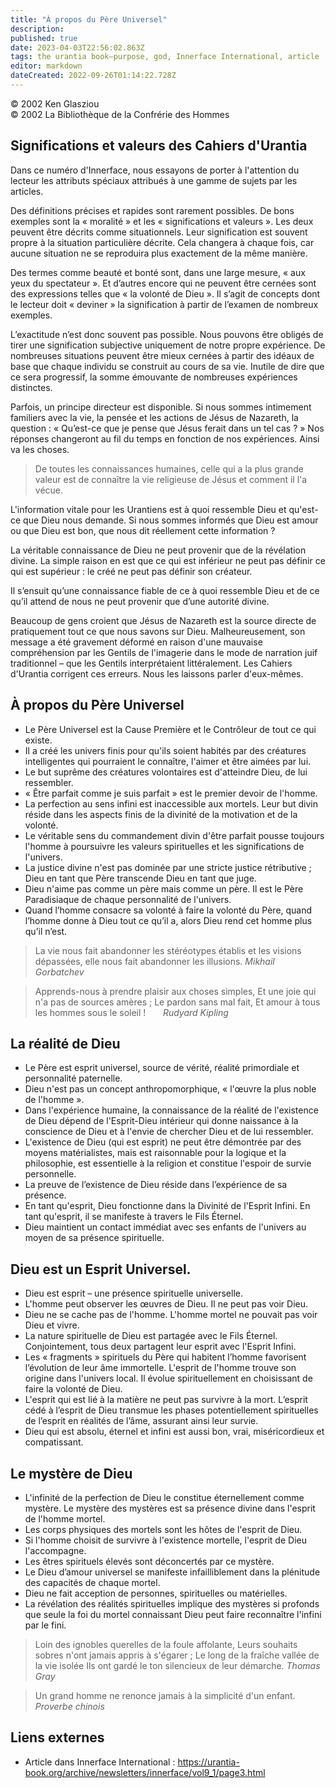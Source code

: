 ```yaml
---
title: "À propos du Père Universel"
description: 
published: true
date: 2023-04-03T22:56:02.863Z
tags: the urantia book—purpose, god, Innerface International, article
editor: markdown
dateCreated: 2022-09-26T01:14:22.728Z
---
```


<p class="v-card v-sheet theme--light gray lighten-3 px-2">© 2002 Ken Glasziou<br>© 2002 La Bibliothèque de la Confrérie des Hommes</p>


## Significations et valeurs des Cahiers d'Urantia

Dans ce numéro d'Innerface, nous essayons de porter à l'attention du lecteur les attributs spéciaux attribués à une gamme de sujets par les articles.

Des définitions précises et rapides sont rarement possibles. De bons exemples sont la « moralité » et les « significations et valeurs ». Les deux peuvent être décrits comme situationnels. Leur signification est souvent propre à la situation particulière décrite. Cela changera à chaque fois, car aucune situation ne se reproduira plus exactement de la même manière.

Des termes comme beauté et bonté sont, dans une large mesure, « aux yeux du spectateur ». Et d’autres encore qui ne peuvent être cernées sont des expressions telles que « la volonté de Dieu ». Il s’agit de concepts dont le lecteur doit « deviner » la signification à partir de l’examen de nombreux exemples.

L’exactitude n’est donc souvent pas possible. Nous pouvons être obligés de tirer une signification subjective uniquement de notre propre expérience. De nombreuses situations peuvent être mieux cernées à partir des idéaux de base que chaque individu se construit au cours de sa vie. Inutile de dire que ce sera progressif, la somme émouvante de nombreuses expériences distinctes.

Parfois, un principe directeur est disponible. Si nous sommes intimement familiers avec la vie, la pensée et les actions de Jésus de Nazareth, la question : « Qu’est-ce que je pense que Jésus ferait dans un tel cas ? » Nos réponses changeront au fil du temps en fonction de nos expériences. Ainsi va les choses.

> De toutes les connaissances humaines, celle qui a la plus grande valeur est de connaître la vie religieuse de Jésus et comment il l'a vécue.

L'information vitale pour les Urantiens est à quoi ressemble Dieu et qu'est-ce que Dieu nous demande. Si nous sommes informés que Dieu est amour ou que Dieu est bon, que nous dit réellement cette information ?

La véritable connaissance de Dieu ne peut provenir que de la révélation divine. La simple raison en est que ce qui est inférieur ne peut pas définir ce qui est supérieur : le créé ne peut pas définir son créateur.

Il s’ensuit qu’une connaissance fiable de ce à quoi ressemble Dieu et de ce qu’il attend de nous ne peut provenir que d’une autorité divine.

Beaucoup de gens croient que Jésus de Nazareth est la source directe de pratiquement tout ce que nous savons sur Dieu. Malheureusement, son message a été gravement déformé en raison d'une mauvaise compréhension par les Gentils de l'imagerie dans le mode de narration juif traditionnel – que les Gentils interprétaient littéralement. Les Cahiers d'Urantia corrigent ces erreurs. Nous les laissons parler d'eux-mêmes.

## À propos du Père Universel

- Le Père Universel est la Cause Première et le Contrôleur de tout ce qui existe.
- Il a créé les univers finis pour qu'ils soient habités par des créatures intelligentes qui pourraient le connaître, l'aimer et être aimées par lui.
- Le but suprême des créatures volontaires est d'atteindre Dieu, de lui ressembler.
- « Être parfait comme je suis parfait » est le premier devoir de l'homme.
- La perfection au sens infini est inaccessible aux mortels. Leur but divin réside dans les aspects finis de la divinité de la motivation et de la volonté.
- Le véritable sens du commandement divin d'être parfait pousse toujours l'homme à poursuivre les valeurs spirituelles et les significations de l'univers.
- La justice divine n'est pas dominée par une stricte justice rétributive ; Dieu en tant que Père transcende Dieu en tant que juge.
- Dieu n'aime pas comme un père mais comme un père. Il est le Père Paradisiaque de chaque personnalité de l'univers.
- Quand l’homme consacre sa volonté à faire la volonté du Père, quand l’homme donne à Dieu tout ce qu’il a, alors Dieu rend cet homme plus qu’il n’est.

> La vie nous fait abandonner les stéréotypes établis et les visions dépassées, elle nous fait abandonner les illusions.
> _Mikhail Gorbatchev_

> Apprends-nous à prendre plaisir aux choses simples,
> Et une joie qui n'a pas de sources amères ;
> Le pardon sans mal fait,
> Et amour à tous les hommes sous le soleil !
> &nbsp; &nbsp; &nbsp; _Rudyard Kipling_

## La réalité de Dieu

- Le Père est esprit universel, source de vérité, réalité primordiale et personnalité paternelle.
- Dieu n'est pas un concept anthropomorphique, « l'œuvre la plus noble de l'homme ».
- Dans l'expérience humaine, la connaissance de la réalité de l'existence de Dieu dépend de l'Esprit-Dieu intérieur qui donne naissance à la conscience de Dieu et à l'envie de chercher Dieu et de lui ressembler.
- L'existence de Dieu (qui est esprit) ne peut être démontrée par des moyens matérialistes, mais est raisonnable pour la logique et la philosophie, est essentielle à la religion et constitue l'espoir de survie personnelle.
- La preuve de l’existence de Dieu réside dans l’expérience de sa présence.
- En tant qu'esprit, Dieu fonctionne dans la Divinité de l'Esprit Infini. En tant qu'esprit, il se manifeste à travers le Fils Éternel.
- Dieu maintient un contact immédiat avec ses enfants de l'univers au moyen de sa présence spirituelle.

## Dieu est un Esprit Universel.

- Dieu est esprit – une présence spirituelle universelle.
- L'homme peut observer les œuvres de Dieu. Il ne peut pas voir Dieu.
- Dieu ne se cache pas de l'homme. L'homme mortel ne pouvait pas voir Dieu et vivre.
- La nature spirituelle de Dieu est partagée avec le Fils Éternel. Conjointement, tous deux partagent leur esprit avec l'Esprit Infini.
- Les « fragments » spirituels du Père qui habitent l’homme favorisent l’évolution de leur âme immortelle. L'esprit de l'homme trouve son origine dans l'univers local. Il évolue spirituellement en choisissant de faire la volonté de Dieu.
- L'esprit qui est lié à la matière ne peut pas survivre à la mort. L’esprit cédé à l’esprit de Dieu transmue les phases potentiellement spirituelles de l’esprit en réalités de l’âme, assurant ainsi leur survie.
- Dieu qui est absolu, éternel et infini est aussi bon, vrai, miséricordieux et compatissant.

## Le mystère de Dieu

- L'infinité de la perfection de Dieu le constitue éternellement comme mystère. Le mystère des mystères est sa présence divine dans l'esprit de l'homme mortel.
- Les corps physiques des mortels sont les hôtes de l'esprit de Dieu.
- Si l'homme choisit de survivre à l'existence mortelle, l'esprit de Dieu l'accompagne.
- Les êtres spirituels élevés sont déconcertés par ce mystère.
- Le Dieu d’amour universel se manifeste infailliblement dans la plénitude des capacités de chaque mortel.
- Dieu ne fait acception de personnes, spirituelles ou matérielles.
- La révélation des réalités spirituelles implique des mystères si profonds que seule la foi du mortel connaissant Dieu peut faire reconnaître l'infini par le fini.

> Loin des ignobles querelles de la foule affolante,
> Leurs souhaits sobres n'ont jamais appris à s'égarer ;
> Le long de la fraîche vallée de la vie isolée
> Ils ont gardé le ton silencieux de leur démarche.
> _Thomas Gray_

> Un grand homme ne renonce jamais à la simplicité d'un enfant.
> &nbsp; &nbsp; &nbsp; _Proverbe chinois_

## Liens externes

- Article dans Innerface International : https://urantia-book.org/archive/newsletters/innerface/vol9_1/page3.html



